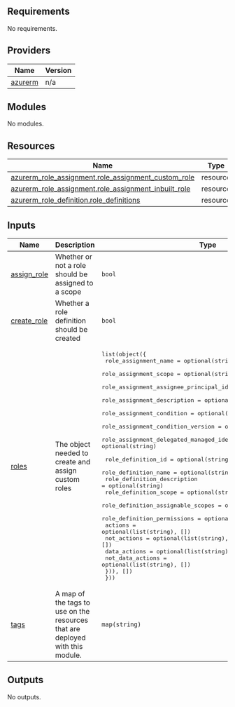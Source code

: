 ## Requirements

No requirements.

## Providers

| Name | Version |
|------|---------|
| <a name="provider_azurerm"></a> [azurerm](#provider\_azurerm) | n/a |

## Modules

No modules.

## Resources

| Name | Type |
|------|------|
| [azurerm_role_assignment.role_assignment_custom_role](https://registry.terraform.io/providers/hashicorp/azurerm/latest/docs/resources/role_assignment) | resource |
| [azurerm_role_assignment.role_assignment_inbuilt_role](https://registry.terraform.io/providers/hashicorp/azurerm/latest/docs/resources/role_assignment) | resource |
| [azurerm_role_definition.role_definitions](https://registry.terraform.io/providers/hashicorp/azurerm/latest/docs/resources/role_definition) | resource |

## Inputs

| Name | Description | Type | Default | Required |
|------|-------------|------|---------|:--------:|
| <a name="input_assign_role"></a> [assign\_role](#input\_assign\_role) | Whether or not a role should be assigned to a scope | `bool` | `true` | no |
| <a name="input_create_role"></a> [create\_role](#input\_create\_role) | Whether a role definition should be created | `bool` | `false` | no |
| <a name="input_roles"></a> [roles](#input\_roles) | The object needed to create and assign custom roles | <pre>list(object({<br>    role_assignment_name                                   = optional(string)<br>    role_assignment_scope                                  = optional(string)<br>    role_assignment_assignee_principal_id                  = optional(string)<br>    role_assignment_description                            = optional(string)<br>    role_assignment_condition                              = optional(string)<br>    role_assignment_condition_version                      = optional(number)<br>    role_assignment_delegated_managed_identity_resource_id = optional(string)<br><br>    role_definition_id                = optional(string)<br>    role_definition_name              = optional(string)<br>    role_definition_description       = optional(string)<br>    role_definition_scope             = optional(string)<br>    role_definition_assignable_scopes = optional(list(string), [])<br>    role_definition_permissions = optional(list(object({<br>      actions          = optional(list(string), [])<br>      not_actions      = optional(list(string), [])<br>      data_actions     = optional(list(string), [])<br>      not_data_actions = optional(list(string), [])<br>    })), [])<br>  }))</pre> | n/a | yes |
| <a name="input_tags"></a> [tags](#input\_tags) | A map of the tags to use on the resources that are deployed with this module. | `map(string)` | <pre>{<br>  "source": "terraform"<br>}</pre> | no |

## Outputs

No outputs.

